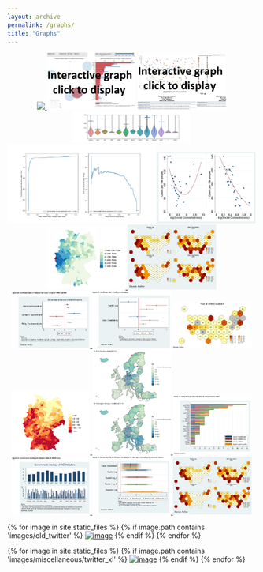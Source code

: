 ```yaml
---
layout: archive
permalink: /graphs/
title: "Graphs"
---
```


<p align="middle">
<a href="../images/rex/cosine_similarity_reich_far_right.png">
    <img src="../images/rex/cosine_similarity_reich_far_right.png" width="170"/> </a>
<a href="../images/erame/lda-mallet-10.html">
    <img src="../images/erame/old_topic_model.jpg" width="180" /></a>
<a href="../images/miscellaneous/emoji_about-ISIS-v-non.html">
    <img src="../images/miscellaneous/emoji_about-ISIS-v-non.jpg" width="180" /></a>
<a href="../images/motra2022/violins_means.jpg">
    <img src="../images/motra2022/violins_means.jpg" width="240" /></a>  
<a href="../images/motra2022/curves.jpg">
    <img src="../images/motra2022/curves.jpg" width="300" /> </a>
<a href="../images/social_connectedness/f3_binscatter.jpeg">
    <img src="../images/social_connectedness/f3_binscatter.jpeg" width="200" /> </a>
<a href="../images/social_connectedness/heinsberg_connectedness.jpeg">
    <img src="../images/social_connectedness/heinsberg_connectedness.jpeg" width="160" /> </a>
<a href="../images/dissertation/5.jpg">
    <img src="../images/dissertation/5.jpg" width="180" /></a> 
<a href="../images/book/26_coefficient_plot.png"> 
    <img src="../images/book/26_coefficient_plot.png" width="160" /> </a> 
<a href="../images/book/27_coefficient_plot.png">
    <img src="../images/book/27_coefficient_plot.png" width="160" /></a>
<a href="../images/book/8_map.png"> 
    <img src="../images/book/8_map.png" width="160" /> </a>
<a href="../images/social_connectedness/covid_germany.jpeg">
    <img src="../images/social_connectedness/covid_germany.jpeg" width="160" />  </a>
<a href="../images/social_connectedness/kiel_freiburg_europe.jpeg">
    <img src="../images/social_connectedness/kiel_freiburg_europe.jpeg" width="160" /> </a>
  <a href="../images/dissertation/2.jpg">
    <img src="../images/dissertation/2.jpg" width="160" /> </a>
<a href="../images/dissertation/3.jpg">
    <img src="../images/dissertation/3.jpg" width="160" /> </a>
<a href="../images/dissertation/4.jpg">
    <img src="../images/dissertation/4.jpg" width="160" /> </a>
<a href="../images/dissertation/5.jpg">
    <img src="../images/dissertation/5.jpg" width="160" /></a>

{% for image in site.static_files %}
    {% if image.path contains 'images/old_twitter' %}
<a href="{{ site.baseurl }}{{ image.path }}">
<img src="{{ site.baseurl }}{{ image.path }}" alt="image" width="180" /></a>
    {% endif %}
{% endfor %}

{% for image in site.static_files %}
    {% if image.path contains 'images/miscellaneous/twitter_xl' %}
<a href="{{ site.baseurl }}{{ image.path }}">
<img src="{{ site.baseurl }}{{ image.path }}" alt="image" width="100" /></a>
    {% endif %}
{% endfor %}
</p>